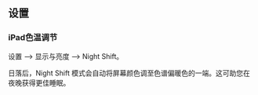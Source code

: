 
## 设置

### iPad色温调节

设置 --> 显示与亮度 --> Night Shift。

日落后，Night Shift 模式会自动将屏幕颜色调至色谱偏暖色的一端。这可助您在夜晚获得更佳睡眠。

